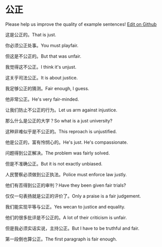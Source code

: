 # 公正

Please help us improve the quality of example sentences! [Edit on Github](https://github.com/jiyushe/jiyu-example-sentence-source/blob/main/chinese/gongzheng.md)

<p><span class="chinese">这是公正的。</span><span class="english">That is just.</span></p>

<p><span class="chinese">你必须公正处事。</span><span class="english">You must playfair.</span></p>

<p><span class="chinese">但这是不公正的。</span><span class="english">But that was unfair.</span></p>

<p><span class="chinese">我觉得这不公正。</span><span class="english">I think it's unjust.</span></p>

<p><span class="chinese">这关乎司法公正。</span><span class="english">It is about justice.</span></p>

<p><span class="chinese">我足够公正的猜测。</span><span class="english">Fair enough, I guess.</span></p>

<p><span class="chinese">他非常公正。</span><span class="english">He's very fair-minded.</span></p>

<p><span class="chinese">让我们防止不公正的行为。</span><span class="english">Let us arm against injustice.</span></p>

<p><span class="chinese">那么什么是公正的大学？</span><span class="english">So what is a just university?</span></p>

<p><span class="chinese">这种非难似乎是不公正的。</span><span class="english">This reproach is unjustified.</span></p>

<p><span class="chinese">他是公正的，富有怜悯心的。</span><span class="english">He's just. He's compassionate.</span></p>

<p><span class="chinese">问题得到公正解决。</span><span class="english">The problem was fairly solved.</span></p>

<p><span class="chinese">但是不准确公正。</span><span class="english">But it is not exactly unbiased.</span></p>

<p><span class="chinese">人民警察必须做到公正执法。</span><span class="english">Police must enforce law justly.</span></p>

<p><span class="chinese">他们有否得到公正的审判？</span><span class="english">Have they been given fair trials?</span></p>

<p><span class="chinese">仅仅一句表扬就是公正的评价了。</span><span class="english">Only a praise is a fair judgement.</span></p>

<p><span class="chinese">我们能实现平等与公正。</span><span class="english">Yes wecan to justice and equality.</span></p>

<p><span class="chinese">他们的很多批评是不公正的。</span><span class="english">A lot of their criticism is unfair.</span></p>

<p><span class="chinese">但是我必须实话实说，主持公正。</span><span class="english">But I have to be truthful and fair.</span></p>

<p><span class="chinese">第一段倒也算公正。</span><span class="english">The first paragraph is fair enough.</span></p>

